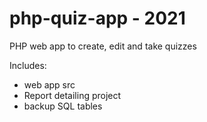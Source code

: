 # php-quiz-app - 2021
PHP web app to create, edit and take quizzes

Includes:
- web app src
- Report detailing project 
- backup SQL tables